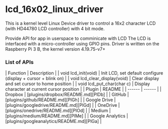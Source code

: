 # lcd_16x02_linux_driver

This is a kernel level Linux Device driver to control a 16x2 character LCD (with HD44780 LCD controller) with 4 bit mode.

Provide API for app in userspace to comminicate with LCD
The LCD is interfaced with a micro-controller using GPIO pins.
Driver is written on the Raspberry Pi 3 B, the kernel version 4.19.75-v7+

### List of APIs

| Function | Description |
| void lcd_init(void) | Init LCD, set default configure (display + cursor + blink on) |
| void lcd_clear_display(void) | Clear display and set cursor to home position |
| void lcd_put_char(char c) | Display character at current cursor position |
| Plugin | README |
| ------ | ------ |
| Dropbox | [plugins/dropbox/README.md][PlDb] |
| GitHub | [plugins/github/README.md][PlGh] |
| Google Drive | [plugins/googledrive/README.md][PlGd] |
| OneDrive | [plugins/onedrive/README.md][PlOd] |
| Medium | [plugins/medium/README.md][PlMe] |
| Google Analytics | [plugins/googleanalytics/README.md][PlGa] |
